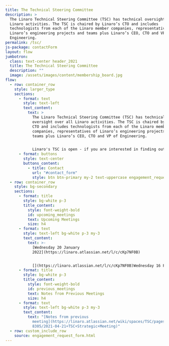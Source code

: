 ```yaml
---
title: The Technical Steering Committee
description: >
  The Linaro Technical Steering Committee (TSC) has technical oversight over all
  Linaro activities. The TSC is chaired by Linaro’s CTO and includes
  technologists from each of the Linaro member companies, representatives of
  Linaro’s engineering projects and teams plus Linaro’s CEO, CTO and VP of
  Engineering.
permalink: /tsc/
js-package: contactForm
layout: flow
jumbotron:
  class: text-center header_2021
  title: The Technical Steering Committee
  description: ""
  image: /assets/images/content/membership_board.jpg
flow:
  - row: container_row
    style: larger_type
    sections:
      - format: text
        style: text-left
        text_content:
          text: >
            The Linaro Technical Steering Committee (TSC) has technical
            oversight over all Linaro activities. The TSC is chaired by Linaro’s
            CTO and includes technologists from each of the Linaro member
            companies, representatives of Linaro’s engineering projects and
            teams plus Linaro’s CEO, CTO and VP of Engineering.


            Linaro's TSC is open - if you are interested in finding out more or would like to join our upcoming Technical Steering Committee meeting, click the button below.
      - format: buttons
        style: text-center
        buttons_content:
          - title: Contact
            url: "#contact_form"
            style: btn btn-primary my-2 text-uppercase engagement_request_contact_btn
  - row: container_row
    style: bg-secondary
    sections:
      - format: title
        style: bg-white p-3
        title_content:
          style: font-weight-bold
          id: upcoming_meetings
          text: Upcoming Meetings
          size: h4
      - format: text
        style: text-left bg-white p-3 my-3
        text_content:
          text: >-
            [Wednesday 20 January
            2022](https://linaro.atlassian.net/l/c/cKp7NF0B)


            [](https://linaro.atlassian.net/l/c/cKp7NF0B)Wednesday 16 February 2022
      - format: title
        style: bg-white p-3
        title_content:
          style: font-weight-bold
          id: previous_meetings
          text: Notes from Previous Meetings
          size: h4
      - format: text
        style: text-left bg-white p-3 my-3
        text_content:
          text: "[Notes from previous
            meeting](https://linaro.atlassian.net/wiki/spaces/TSC/pages/2731579\
            8305/2021-04-21+TSC+Strategic+Meeting)"
  - row: custom_include_row
    source: engagement_request_form.html
---
```

